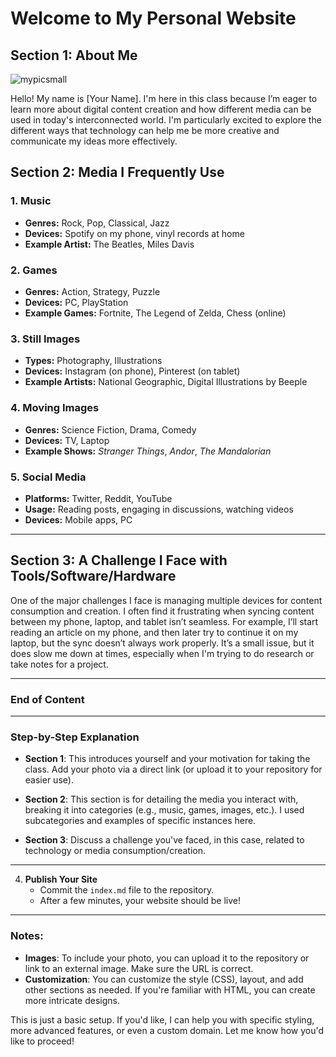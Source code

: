 # Welcome to My Personal Website

## Section 1: About Me

![mypicsmall](https://github.com/user-attachments/assets/3f6fa15b-42e5-40f0-b393-9d55e23c4195)


Hello! My name is [Your Name]. I'm here in this class because I’m eager to learn more about digital content creation and how different media can be used in today's interconnected world. I'm particularly excited to explore the different ways that technology can help me be more creative and communicate my ideas more effectively.

## Section 2: Media I Frequently Use

### 1. **Music**
   - **Genres:** Rock, Pop, Classical, Jazz
   - **Devices:** Spotify on my phone, vinyl records at home
   - **Example Artist:** The Beatles, Miles Davis

### 2. **Games**
   - **Genres:** Action, Strategy, Puzzle
   - **Devices:** PC, PlayStation
   - **Example Games:** Fortnite, The Legend of Zelda, Chess (online)

### 3. **Still Images**
   - **Types:** Photography, Illustrations
   - **Devices:** Instagram (on phone), Pinterest (on tablet)
   - **Example Artists:** National Geographic, Digital Illustrations by Beeple

### 4. **Moving Images**
   - **Genres:** Science Fiction, Drama, Comedy
   - **Devices:** TV, Laptop
   - **Example Shows:** *Stranger Things*, *Andor*, *The Mandalorian*

### 5. **Social Media**
   - **Platforms:** Twitter, Reddit, YouTube
   - **Usage:** Reading posts, engaging in discussions, watching videos
   - **Devices:** Mobile apps, PC

---

## Section 3: A Challenge I Face with Tools/Software/Hardware

One of the major challenges I face is managing multiple devices for content consumption and creation. I often find it frustrating when syncing content between my phone, laptop, and tablet isn’t seamless. For example, I’ll start reading an article on my phone, and then later try to continue it on my laptop, but the sync doesn’t always work properly. It’s a small issue, but it does slow me down at times, especially when I'm trying to do research or take notes for a project.

---

### End of Content

---

### Step-by-Step Explanation

- **Section 1**: This introduces yourself and your motivation for taking the class. Add your photo via a direct link (or upload it to your repository for easier use).
  
- **Section 2**: This section is for detailing the media you interact with, breaking it into categories (e.g., music, games, images, etc.). I used subcategories and examples of specific instances here.
  
- **Section 3**: Discuss a challenge you've faced, in this case, related to technology or media consumption/creation.

---

4. **Publish Your Site**
    - Commit the `index.md` file to the repository.
    - After a few minutes, your website should be live!

---

### Notes:
- **Images**: To include your photo, you can upload it to the repository or link to an external image. Make sure the URL is correct.
- **Customization**: You can customize the style (CSS), layout, and add other sections as needed. If you're familiar with HTML, you can create more intricate designs.

This is just a basic setup. If you'd like, I can help you with specific styling, more advanced features, or even a custom domain. Let me know how you'd like to proceed!
